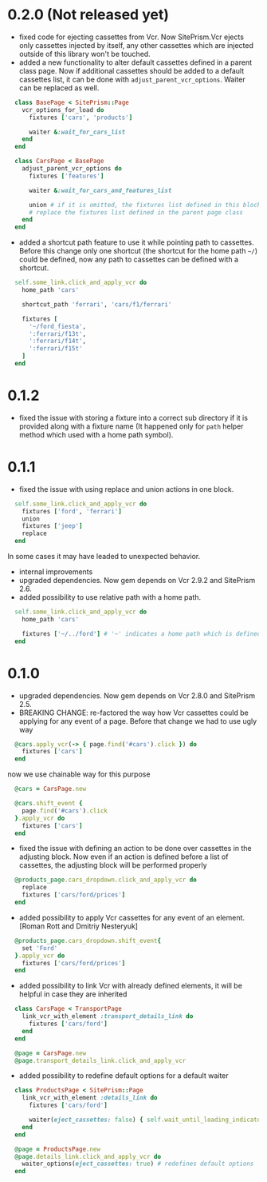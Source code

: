 # 0.2.0 (Not released yet)

  * fixed code for ejecting cassettes from Vcr. Now SitePrism.Vcr ejects only cassettes injected by itself, any other cassettes which are injected outside of this library won't be touched.
  * added a new functionality to alter default cassettes defined in a parent class page. Now if additional cassettes should be added to a default cassettes list, it can be done with `adjust_parent_vcr_options`. Waiter can be replaced as well.

  ```ruby
    class BasePage < SitePrism::Page
      vcr_options_for_load do
        fixtures ['cars', 'products']

        waiter &:wait_for_cars_list
      end
    end

    class CarsPage < BasePage
      adjust_parent_vcr_options do
        fixtures ['features']

        waiter &:wait_for_cars_and_features_list

        union # if it is omitted, the fixtures list defined in this block will
        # replace the fixtures list defined in the parent page class
      end
    end
  ```

  * added a shortcut path feature to use it while pointing path to cassettes. Before this change only one shortcut (the shortcut for the home path `~/`) could be defined, now any path to cassettes can be defined with a shortcut.

  ```ruby
    self.some_link.click_and_apply_vcr do
      home_path 'cars'

      shortcut_path 'ferrari', 'cars/f1/ferrari'

      fixtures [
        '~/ford_fiesta',
        ':ferrari/f13t',
        ':ferrari/f14t',
        ':ferrari/f15t'
      ]
    end
  ```

# 0.1.2

  * fixed the issue with storing a fixture into a correct sub directory if it is provided along with a fixture name (It happened only for `path` helper method which used with a home path symbol).

# 0.1.1

  * fixed the issue with using replace and union actions in one block.

  ```ruby
    self.some_link.click_and_apply_vcr do
      fixtures ['ford', 'ferrari']
      union
      fixtures ['jeep']
      replace
    end
  ```

  In some cases it may have leaded to unexpected behavior.
  * internal improvements
  * upgraded dependencies. Now gem depends on Vcr 2.9.2 and SitePrism 2.6.
  * added possibility to use relative path with a home path.

  ```ruby
    self.some_link.click_and_apply_vcr do
      home_path 'cars'

      fixtures ['~/../ford'] # '~' indicates a home path which is defined above in this block
    end
  ```

# 0.1.0

  * upgraded dependencies. Now gem depends on Vcr 2.8.0 and SitePrism 2.5.
  * BREAKING CHANGE: re-factored the way how Vcr cassettes could be applying for any event of a page.
    Before that change we had to use ugly way

  ```ruby
    @cars.apply_vcr(-> { page.find('#cars').click }) do
      fixtures ['cars']
    end
  ```

  now we use chainable way for this purpose

  ```ruby
    @cars = CarsPage.new

    @cars.shift_event {
      page.find('#cars').click
    }.apply_vcr do
      fixtures ['cars']
    end
  ```

  * fixed the issue with defining an action to be done over cassettes in the adjusting block. Now even if an action is defined before a list of cassettes, the adjusting block will be performed properly

  ```ruby
    @products_page.cars_dropdown.click_and_apply_vcr do
      replace
      fixtures ['cars/ford/prices']
    end
  ```

  * added possibility to apply Vcr cassettes for any event of an element. [Roman Rott and Dmitriy Nesteryuk]

  ```ruby
    @products_page.cars_dropdown.shift_event{
      set 'Ford'
    }.apply_vcr do
      fixtures ['cars/ford/prices']
    end
  ```

  * added possibility to link Vcr with already defined elements, it will be helpful in case they are inherited

  ```ruby
    class CarsPage < TransportPage
      link_vcr_with_element :transport_details_link do
        fixtures ['cars/ford']
      end
    end

    @page = CarsPage.new
    @page.transport_details_link.click_and_apply_vcr
  ```

  * added possibility to redefine default options for a default waiter

  ```ruby
    class ProductsPage < SitePrism::Page
      link_vcr_with_element :details_link do
        fixtures ['cars/ford']

        waiter(eject_cassettes: false) { self.wait_until_loading_indicator_invisible } # default waiter with options
      end
    end

    @page = ProductsPage.new
    @page.details_link.click_and_apply_vcr do
      waiter_options(eject_cassettes: true) # redefines default options
    end
  ```
